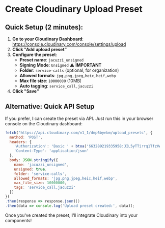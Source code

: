 # Create Cloudinary Upload Preset

## Quick Setup (2 minutes):

1. **Go to your Cloudinary Dashboard**: https://console.cloudinary.com/console/settings/upload
2. **Click "Add upload preset"**
3. **Configure the preset**:
   - **Preset name**: `jacuzzi_unsigned`
   - **Signing Mode**: `Unsigned` ⚠️ **IMPORTANT**
   - **Folder**: `service-calls` (optional, for organization)
   - **Allowed formats**: `jpg,png,jpeg,heic,heif,webp`
   - **Max file size**: `10000000` (10MB)
   - **Auto tagging**: `service_call,jacuzzi`
4. **Click "Save"**

## Alternative: Quick API Setup
If you prefer, I can create the preset via API. Just run this in your browser console on the Cloudinary dashboard:

```javascript
fetch('https://api.cloudinary.com/v1_1/dmp6byebm/upload_presets', {
  method: 'POST',
  headers: {
    'Authorization': 'Basic ' + btoa('663289219335958:JIL5yTTirrq1TfzVA5fEIv4OwvY'),
    'Content-Type': 'application/json'
  },
  body: JSON.stringify({
    name: 'jacuzzi_unsigned',
    unsigned: true,
    folder: 'service-calls',
    allowed_formats: 'jpg,png,jpeg,heic,heif,webp',
    max_file_size: 10000000,
    tags: 'service_call,jacuzzi'
  })
})
.then(response => response.json())
.then(data => console.log('Upload preset created:', data));
```

Once you've created the preset, I'll integrate Cloudinary into your components!
